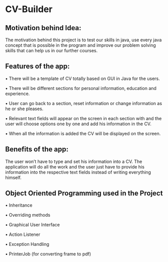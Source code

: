 # CV-Builder

## Motivation behind Idea: 
The motivation behind this project is to test our skills in java, use every java concept that is possible in the program and improve our problem solving skills that can help us in our further courses. 

## Features of the app:
•	There will be a template of CV totally based on GUI in Java for the users.

•	There will be different sections for personal information, education and experience.

•	User can go back to a section, reset information or change information as he or she pleases.

•	Relevant text fields will appear on the screen in each section with and the user will choose options one by one and add his information in the CV.

•	When all the information is added the CV will be displayed on the screen.

## Benefits of the app:
The user won’t have to type and set his information into a CV. The application will do all the work and the user just have to provide his information into the respective text fields instead of writing everything himself.

## Object Oriented Programming used in the Project

•	Inheritance

•	Overriding methods

•	Graphical User Interface

•	Action Listener

•	Exception Handling

•	PrinterJob (for converting frame to pdf)
